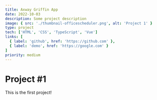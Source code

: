 ```yaml
---
title: Axway Griffin App
date: 2022-10-03
description: Some project description
image: { src: './thumbnail-officescheduler.png', alt: 'Project 1' }
type: project
tech: ['HTML', 'CSS', 'TypeScript', 'Vue']
links: [
  { label: 'github', href: 'https://github.com' },
  { label: 'demo', href: 'https://google.com' }
]
priority: medium
---
```


# Project #1

This is the first project!